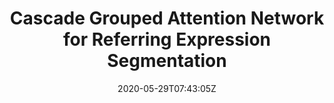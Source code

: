 ---
title: "Cascade Grouped Attention Network for Referring Expression Segmentation"
authors:
- Gen Luo
- Rongrong Ji
- Yiyi Zhou
- Xiaoshuai Sun
- Jinsong Su
- Chia-Wen Lin
- Qi Tian
author_notes:
- 
- 
- 
- 
- 
- 
- 
date: "2020-05-29T07:43:05Z"
publishDate: "2025-05-29T07:43:05Z"
publication_types: []
publication: "**In Proc. of ACMMM 2020.** (CCF-A类)"
---